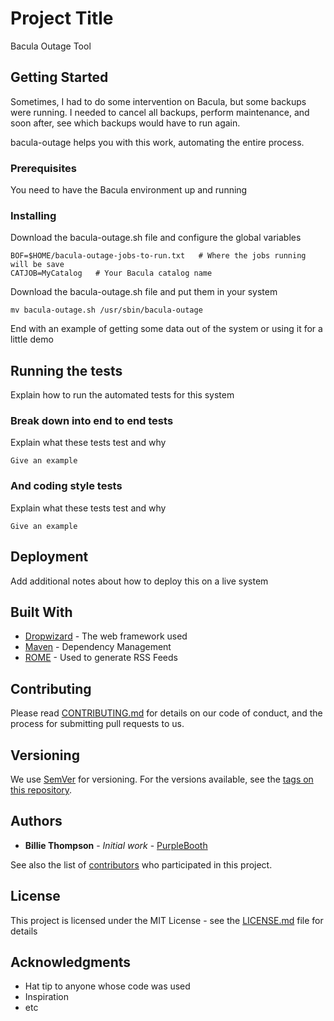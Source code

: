 # Project Title

Bacula Outage Tool

## Getting Started

Sometimes, I had to do some intervention on Bacula, but some backups were running.
I needed to cancel all backups, perform maintenance, and soon after, see which backups would have to run again.

bacula-outage helps you with this work, automating the entire process.

### Prerequisites

You need to have the Bacula environment up and running

### Installing

Download the bacula-outage.sh file and configure the global variables

```
BOF=$HOME/bacula-outage-jobs-to-run.txt   # Where the jobs running will be save
CATJOB=MyCatalog   # Your Bacula catalog name
```


Download the bacula-outage.sh file and put them in your system

```
mv bacula-outage.sh /usr/sbin/bacula-outage
```

End with an example of getting some data out of the system or using it for a little demo

## Running the tests

Explain how to run the automated tests for this system

### Break down into end to end tests

Explain what these tests test and why

```
Give an example
```

### And coding style tests

Explain what these tests test and why

```
Give an example
```

## Deployment

Add additional notes about how to deploy this on a live system

## Built With

* [Dropwizard](http://www.dropwizard.io/1.0.2/docs/) - The web framework used
* [Maven](https://maven.apache.org/) - Dependency Management
* [ROME](https://rometools.github.io/rome/) - Used to generate RSS Feeds

## Contributing

Please read [CONTRIBUTING.md](https://gist.github.com/PurpleBooth/b24679402957c63ec426) for details on our code of conduct, and the process for submitting pull requests to us.

## Versioning

We use [SemVer](http://semver.org/) for versioning. For the versions available, see the [tags on this repository](https://github.com/your/project/tags). 

## Authors

* **Billie Thompson** - *Initial work* - [PurpleBooth](https://github.com/PurpleBooth)

See also the list of [contributors](https://github.com/your/project/contributors) who participated in this project.

## License

This project is licensed under the MIT License - see the [LICENSE.md](LICENSE.md) file for details

## Acknowledgments

* Hat tip to anyone whose code was used
* Inspiration
* etc
